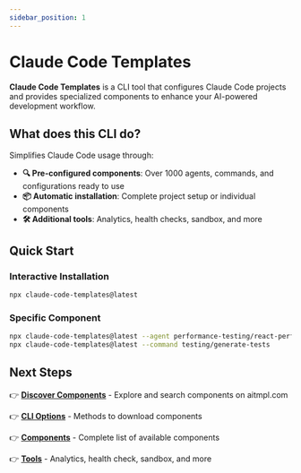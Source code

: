 ```yaml
---
sidebar_position: 1
---
```


# Claude Code Templates

**Claude Code Templates** is a CLI tool that configures Claude Code projects and provides specialized components to enhance your AI-powered development workflow.

## What does this CLI do?

Simplifies Claude Code usage through:

- **🔍 Pre-configured components**: Over 1000 agents, commands, and configurations ready to use
- **📦 Automatic installation**: Complete project setup or individual components  
- **🛠️ Additional tools**: Analytics, health checks, sandbox, and more

## Quick Start

### Interactive Installation
```bash
npx claude-code-templates@latest
```

### Specific Component
```bash
npx claude-code-templates@latest --agent performance-testing/react-performance-optimization
npx claude-code-templates@latest --command testing/generate-tests
```

## Next Steps

👉 **[Discover Components](https://aitmpl.com)** - Explore and search components on aitmpl.com

👉 **[CLI Options](./cli-options)** - Methods to download components  

👉 **[Components](./components/overview)** - Complete list of available components

👉 **[Tools](./tools/overview)** - Analytics, health check, sandbox, and more
